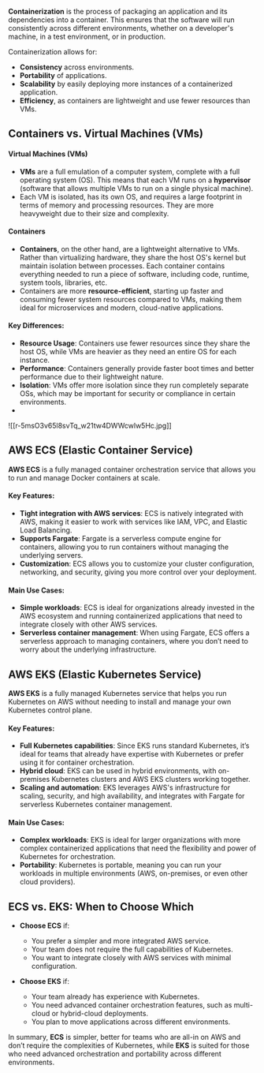 **Containerization** is the process of packaging an application and its dependencies into a container. This ensures that the software will run consistently across different environments, whether on a developer's machine, in a test environment, or in production.

Containerization allows for:

- **Consistency** across environments.
- **Portability** of applications.
- **Scalability** by easily deploying more instances of a containerized application.
- **Efficiency**, as containers are lightweight and use fewer resources than VMs.

## Containers vs. Virtual Machines (VMs)

#### **Virtual Machines (VMs)**

- **VMs** are a full emulation of a computer system, complete with a full operating system (OS). This means that each VM runs on a **hypervisor** (software that allows multiple VMs to run on a single physical machine).
- Each VM is isolated, has its own OS, and requires a large footprint in terms of memory and processing resources. They are more heavyweight due to their size and complexity.

#### **Containers**

- **Containers**, on the other hand, are a lightweight alternative to VMs. Rather than virtualizing hardware, they share the host OS's kernel but maintain isolation between processes. Each container contains everything needed to run a piece of software, including code, runtime, system tools, libraries, etc.
- Containers are more **resource-efficient**, starting up faster and consuming fewer system resources compared to VMs, making them ideal for microservices and modern, cloud-native applications.

#### Key Differences:

- **Resource Usage**: Containers use fewer resources since they share the host OS, while VMs are heavier as they need an entire OS for each instance.
- **Performance**: Containers generally provide faster boot times and better performance due to their lightweight nature.
- **Isolation**: VMs offer more isolation since they run completely separate OSs, which may be important for security or compliance in certain environments.
- 
![[r-5msO3v65l8svTq_w21tw4DWWcwlw5Hc.jpg]]
## AWS ECS (Elastic Container Service)
**AWS ECS** is a fully managed container orchestration service that allows you to run and manage Docker containers at scale.

#### Key Features:

- **Tight integration with AWS services**: ECS is natively integrated with AWS, making it easier to work with services like IAM, VPC, and Elastic Load Balancing.
- **Supports Fargate**: Fargate is a serverless compute engine for containers, allowing you to run containers without managing the underlying servers.
- **Customization**: ECS allows you to customize your cluster configuration, networking, and security, giving you more control over your deployment.

#### Main Use Cases:

- **Simple workloads**: ECS is ideal for organizations already invested in the AWS ecosystem and running containerized applications that need to integrate closely with other AWS services.
- **Serverless container management**: When using Fargate, ECS offers a serverless approach to managing containers, where you don’t need to worry about the underlying infrastructure.

## AWS EKS (Elastic Kubernetes Service)
**AWS EKS** is a fully managed Kubernetes service that helps you run Kubernetes on AWS without needing to install and manage your own Kubernetes control plane.

#### Key Features:

- **Full Kubernetes capabilities**: Since EKS runs standard Kubernetes, it’s ideal for teams that already have expertise with Kubernetes or prefer using it for container orchestration.
- **Hybrid cloud**: EKS can be used in hybrid environments, with on-premises Kubernetes clusters and AWS EKS clusters working together.
- **Scaling and automation**: EKS leverages AWS's infrastructure for scaling, security, and high availability, and integrates with Fargate for serverless Kubernetes container management.

#### Main Use Cases:

- **Complex workloads**: EKS is ideal for larger organizations with more complex containerized applications that need the flexibility and power of Kubernetes for orchestration.
- **Portability**: Kubernetes is portable, meaning you can run your workloads in multiple environments (AWS, on-premises, or even other cloud providers).

## ECS vs. EKS: When to Choose Which
- **Choose ECS** if:
    
    - You prefer a simpler and more integrated AWS service.
    - Your team does not require the full capabilities of Kubernetes.
    - You want to integrate closely with AWS services with minimal configuration.
- **Choose EKS** if:
    
    - Your team already has experience with Kubernetes.
    - You need advanced container orchestration features, such as multi-cloud or hybrid-cloud deployments.
    - You plan to move applications across different environments.

In summary, **ECS** is simpler, better for teams who are all-in on AWS and don’t require the complexities of Kubernetes, while **EKS** is suited for those who need advanced orchestration and portability across different environments.